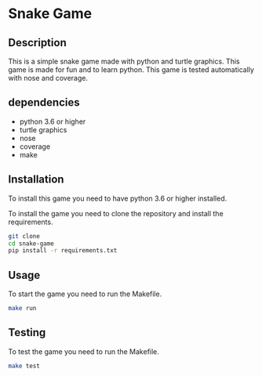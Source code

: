 # Snake Game

## Description

This is a simple snake game made with python and turtle graphics.
This game is made for fun and to learn python.
This game is tested automatically with nose and coverage.

## dependencies

- python 3.6 or higher
- turtle graphics
- nose
- coverage
- make

## Installation

To install this game you need to have python 3.6 or higher installed.

To install the game you need to clone the repository and install the requirements.

```bash
git clone
cd snake-game
pip install -r requirements.txt
```

## Usage

To start the game you need to run the Makefile.

```bash
make run
```

## Testing

To test the game you need to run the Makefile.

```bash
make test
```
